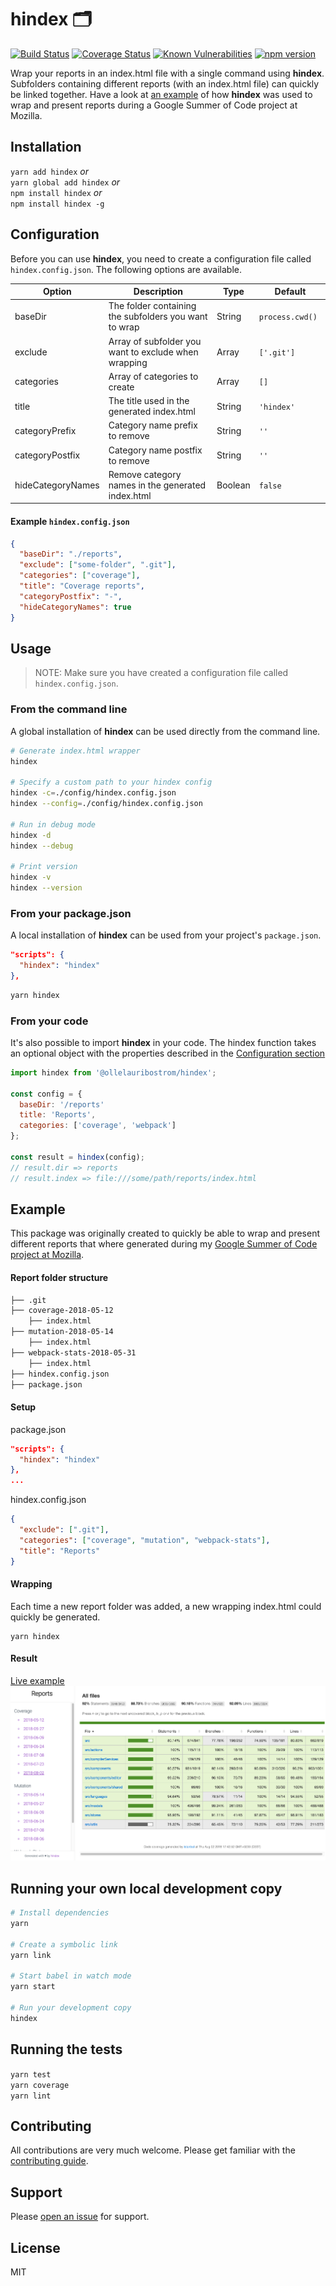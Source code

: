 # hindex 🗂
[![Build Status](https://travis-ci.org/ollelauribostrom/hindex.svg?branch=master)](https://travis-ci.org/ollelauribostrom/hindex) [![Coverage Status](https://coveralls.io/repos/github/ollelauribostrom/hindex/badge.svg?branch=master)](https://coveralls.io/github/ollelauribostrom/hindex?branch=master) [![Known Vulnerabilities](https://snyk.io/test/github/ollelauribostrom/hindex/badge.svg?targetFile=package.json)](https://snyk.io/test/github/ollelauribostrom/hindex?targetFile=package.json) [![npm version](https://badge.fury.io/js/%40ollelauribostrom%2Fhindex.svg)](https://badge.fury.io/js/%40ollelauribostrom%2Fhindex)

Wrap your reports in an index.html file with a single command using **hindex**. Subfolders containing different reports (with an index.html file) can quickly be linked together. Have a look at [an example](https://github.com/ollelauribostrom/hindex#example) of how **hindex** was used to wrap and present reports during a Google Summer of Code project at Mozilla.

Installation
-------
`yarn add hindex` _or_   
`yarn global add hindex` _or_   
`npm install hindex` _or_   
`npm install hindex -g`  

Configuration
-------------
Before you can use **hindex**, you need to create a configuration file called `hindex.config.json`. The following options are available.

| Option            | Description                                           | Type     | Default            |
| ------------------|-------------------------------------------------------| ---------|--------------------|
| baseDir           | The folder containing the subfolders you want to wrap | String   | `process.cwd()   ` |
| exclude           | Array of subfolder you want to exclude when wrapping  | Array    | `['.git']        ` |
| categories        | Array of categories to create                         | Array    | `[]              ` |
| title             | The title used in the generated index.html            | String   | `'hindex'        ` |
| categoryPrefix    | Category name prefix to remove                        | String   | `''              ` |
| categoryPostfix   | Category name postfix to remove                       | String   | `''              ` |
| hideCategoryNames | Remove category names in the generated index.html     | Boolean  | `false           ` |

#### Example `hindex.config.json`
```json
{
  "baseDir": "./reports",
  "exclude": ["some-folder", ".git"],
  "categories": ["coverage"],
  "title": "Coverage reports",
  "categoryPostfix": "-",
  "hideCategoryNames": true
}
```

Usage
-----
> NOTE: Make sure you have created a configuration file called `hindex.config.json`.

### From the command line
A global installation of **hindex** can be used directly from the command line.
```sh
# Generate index.html wrapper
hindex

# Specify a custom path to your hindex config
hindex -c=./config/hindex.config.json
hindex --config=./config/hindex.config.json

# Run in debug mode
hindex -d
hindex --debug

# Print version
hindex -v
hindex --version
```

### From your package.json
A local installation of **hindex** can be used from your project's `package.json`.
```json
"scripts": {
  "hindex": "hindex"
},
```
```sh
yarn hindex
```

### From your code
It's also possible to import **hindex** in your code. The hindex function takes an optional object with the properties described in the [Configuration section](https://github.com/ollelauribostrom/hindex#configuration)
```js
import hindex from '@ollelauribostrom/hindex';

const config = {
  baseDir: '/reports'
  title: 'Reports',
  categories: ['coverage', 'webpack']
};

const result = hindex(config);
// result.dir => reports
// result.index => file:///some/path/reports/index.html
```

Example
-------
This package was originally created to quickly be able to wrap and present different reports that where generated during my [Google Summer of Code project at Mozilla](https://summerofcode.withgoogle.com/projects/#6051875044982784).

#### Report folder structure
```sh
├── .git
├── coverage-2018-05-12
    ├── index.html
├── mutation-2018-05-14
    ├── index.html
├── webpack-stats-2018-05-31
    ├── index.html
├── hindex.config.json
├── package.json
```

#### Setup
package.json
```json
"scripts": {
  "hindex": "hindex"
},
...
```
hindex.config.json
```json
{
  "exclude": [".git"],
  "categories": ["coverage", "mutation", "webpack-stats"],
  "title": "Reports"
}
```

#### Wrapping
Each time a new report folder was added, a new wrapping index.html could quickly be generated.
```
yarn hindex
```

#### Result
[Live example](https://ollelauribostrom.github.io/gsoc/)
![Example](example.png)


Running your own local development copy
---------------------------------------
```sh
# Install dependencies
yarn

# Create a symbolic link
yarn link

# Start babel in watch mode
yarn start

# Run your development copy
hindex
```

Running the tests
-----------------
`yarn test`    
`yarn coverage`    
`yarn lint` 

Contributing
------------
All contributions are very much welcome. Please get familiar with the [contributing guide](https://github.com/ollelauribostrom/hindex/blob/master/.github/CONTRIBUTING.md).

Support
-------
Please [open an issue](https://github.com/ollelauribostrom/hindex/issues/new) for support.

License
-------
MIT
